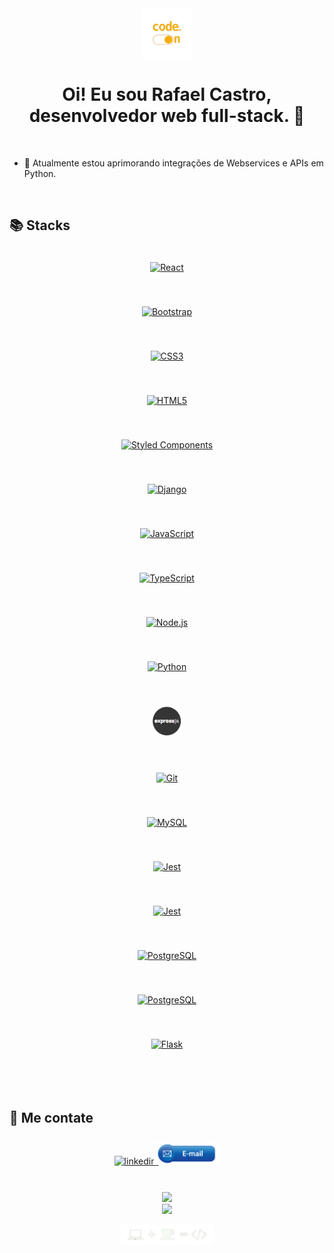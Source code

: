 <div align="center">
<img src="https://raw.githubusercontent.com/RafaelCastilhoCastro/RafaelCastilhoCastro/main/src/code_img01a.png" align="center" height="" width="80" />
</div>

# <div align="center">Oi! Eu sou Rafael Castro, desenvolvedor web full-stack. 👾</div>

<br/>

- 🔎 Atualmente estou aprimorando integrações de Webservices e APIs em Python.


<br/>


## 📚 Stacks
<div align="center">
<a href="https://reactjs.org/" target="_blank"><img style="margin: 10px;padding: 10px;" src="https://profilinator.rishav.dev/skills-assets/react-original-wordmark.svg" alt="React" height="50" /></a>

<a href="https://getbootstrap.com/" target="_blank"><img style="margin: 10px;padding: 10px;" src="https://profilinator.rishav.dev/skills-assets/bootstrap-plain.svg" alt="Bootstrap" height="50" /></a>

<a href="https://www.w3schools.com/css/" target="_blank"><img style="margin: 10px;padding: 10px;" src="https://profilinator.rishav.dev/skills-assets/css3-original-wordmark.svg" alt="CSS3" height="50" /></a>

<a href="https://en.wikipedia.org/wiki/HTML5" target="_blank"><img style="margin: 10px;padding: 10px;" src="https://profilinator.rishav.dev/skills-assets/html5-original-wordmark.svg" alt="HTML5" height="50" /></a>

<a href="https://styled-components.com/" target="_blank"><img style="margin: 10px;padding: 10px;" src="https://profilinator.rishav.dev/skills-assets/styled-components.png" alt="Styled Components" height="50" /></a>

<a href="https://www.djangoproject.com/" target="_blank"><img style="margin: 10px;padding: 10px;" src="https://profilinator.rishav.dev/skills-assets/django-original.svg" alt="Django" height="50" /></a>

<a href="https://www.javascript.com/" target="_blank"><img style="margin: 10px;padding: 10px;" src="https://profilinator.rishav.dev/skills-assets/javascript-original.svg" alt="JavaScript" height="50" /></a>

<a href="https://www.typescriptlang.org/" target="_blank"><img style="margin: 10px;padding: 10px;" src="https://profilinator.rishav.dev/skills-assets/typescript-original.svg" alt="TypeScript" height="50" /></a>

<a href="https://nodejs.org/" target="_blank"><img style="margin: 10px;padding: 10px;" src="https://profilinator.rishav.dev/skills-assets/nodejs-original-wordmark.svg" alt="Node.js" height="50" /></a>

<a href="https://www.python.org/" target="_blank"><img style="margin: 10px;padding: 10px;" src="https://profilinator.rishav.dev/skills-assets/python-original.svg" alt="Python" height="50" /></a>

<a href="https://expressjs.com/" target="_blank"><img style="margin: 10px;padding: 10px;" src="https://raw.githubusercontent.com/RafaelCastilhoCastro/RafaelCastilhoCastro/main/src/expressLogo.png" alt="Express.js" height="50" /></a>

<a href="https://github.com/" target="_blank"><img style="margin: 10px;padding: 10px;" src="https://profilinator.rishav.dev/skills-assets/git-scm-icon.svg" alt="Git" height="50" /></a>

<a href="https://www.mysql.com/" target="_blank"><img style="margin: 10px;padding: 10px;" src="https://profilinator.rishav.dev/skills-assets/mysql-original-wordmark.svg" alt="MySQL" height="50" /></a>

<a href="https://www.jestjs.io/" target="_blank"><img style="margin: 10px;padding: 10px;" src="https://profilinator.rishav.dev/skills-assets/jest.svg" alt="Jest" height="50" /></a>

<a href="https://restfulapi.net/" target="_blank"><img style="margin: 10px;padding: 10px;" src="https://user-images.githubusercontent.com/65736872/214688190-103396e1-22ef-4ff5-a77f-79b438a31c81.png" alt="Jest" height="50" /></a>

<a href="https://www.postgresql.org/" target="_blank"><img style="margin: 10px;padding: 10px;" src="https://www.postgresql.org/media/img/about/press/elephant.png" alt="PostgreSQL" height="50" /></a>

<a href="https://www.microsoft.com/en-us/sql-server/sql-server-downloads" target="_blank"><img style="margin: 10px;padding: 10px;" src="https://www.2fconsultoria.com.br/wp-content/uploads/2017/02/Microsoft-SQL-Server.png" alt="PostgreSQL" height="50" /></a>

<a href="https://flask.palletsprojects.com/en/stable/" target="_blank"><img style="margin: 10px;padding: 10px;" src="https://www.bairesdev.com/wp-content/uploads/2021/08/Flask-1.svg" alt="Flask" height="50" /></a>

</div>


<br/>
<br/>


## 💬 Me contate

<div align="center">
<a href="https://linkedin.com/in/rafael-castilho-castro/" target="_blank">
<img src=https://img.shields.io/badge/linkedin-%231E77B5.svg?&style=for-the-badge&logo=linkedin&logoColor=white alt=linkedin style="margin-bottom: 5px;" />
</a>
</a>
<a href="mailto:rafaelcastrodev@pm.me" target="_blank">
<img src=https://raw.githubusercontent.com/RafaelCastilhoCastro/RafaelCastilhoCastro/main/src/email_btn01.png alt=email style="padding-top: 10px;margin-left: -7px;width: 105px"/>
</a>
</div>

<br/>
<br/>

<div align="center">
  <img src="https://github-readme-stats.vercel.app/api?username=RafaelCastilhoCastro&show_icons=true&include_all_commits=true&count_private=true&hide_border=true&theme=shadow_blue" align="center" />
</div>
<div align="center">
  <img src="https://github-readme-stats.vercel.app/api/top-langs/?username=RafaelCastilhoCastro&hide_border=true&layout=compact&theme=shadow_blue" align="center" />
</div>

<br/>

<div align="center">
<img src="https://raw.githubusercontent.com/RafaelCastilhoCastro/RafaelCastilhoCastro/main/src/footer_img02.png" align="center" height="" width="150" />
</div>
